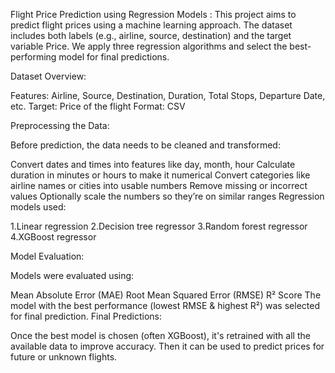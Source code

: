 Flight Price Prediction using Regression Models :
This project aims to predict flight prices using a machine learning approach. The dataset includes both labels (e.g., airline, source, destination) and the target variable Price. We apply three regression algorithms and select the best-performing model for final predictions.

Dataset Overview:

Features: Airline, Source, Destination, Duration, Total Stops, Departure Date, etc. Target: Price of the flight Format: CSV

Preprocessing the Data:

Before prediction, the data needs to be cleaned and transformed:

Convert dates and times into features like day, month, hour
Calculate duration in minutes or hours to make it numerical
Convert categories like airline names or cities into usable numbers
Remove missing or incorrect values
Optionally scale the numbers so they’re on similar ranges
Regression models used:

1.Linear regression 2.Decision tree regressor 3.Random forest regressor 4.XGBoost regressor

Model Evaluation:

Models were evaluated using:

Mean Absolute Error (MAE)
Root Mean Squared Error (RMSE)
R² Score The model with the best performance (lowest RMSE & highest R²) was selected for final prediction.
Final Predictions:

Once the best model is chosen (often XGBoost), it's retrained with all the available data to improve accuracy. Then it can be used to predict prices for future or unknown flights.
